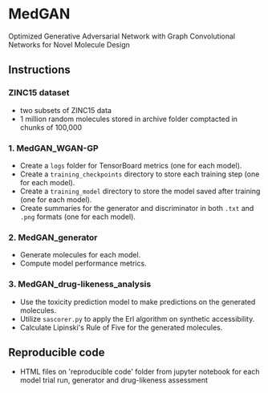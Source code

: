 # MedGAN
 Optimized Generative Adversarial Network with Graph Convolutional Networks for Novel Molecule Design

## Instructions

### ZINC15 dataset
- two subsets of ZINC15 data
- 1 million random molecules stored in archive folder comptacted in chunks of 100,000

### 1. MedGAN_WGAN-GP
- Create a `logs` folder for TensorBoard metrics (one for each model).
- Create a `training_checkpoints` directory to store each training step (one for each model).
- Create a `training_model` directory to store the model saved after training (one for each model).
- Create summaries for the generator and discriminator in both `.txt` and `.png` formats (one for each model).

### 2. MedGAN_generator
- Generate molecules for each model.
- Compute model performance metrics.

### 3. MedGAN_drug-likeness_analysis
- Use the toxicity prediction model to make predictions on the generated molecules.
- Utilize `sascorer.py` to apply the Erl algorithm on synthetic accessibility.
- Calculate Lipinski's Rule of Five for the generated molecules.

## Reproducible code
- HTML files on 'reproducible code' folder from jupyter notebook for each model trial run, generator and drug-likeness assessment
